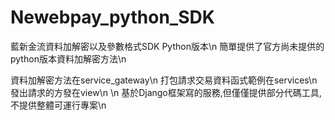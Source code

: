 # Newebpay_python_SDK
藍新金流資料加解密以及參數格式SDK Python版本\n
簡單提供了官方尚未提供的python版本資料加解密方法\n

資料加解密方法在service_gateway\n
打包請求交易資料函式範例在services\n
發出請求的方發在view\n
\n
基於Django框架寫的服務,但僅僅提供部分代碼工具,不提供整體可運行專案\n
